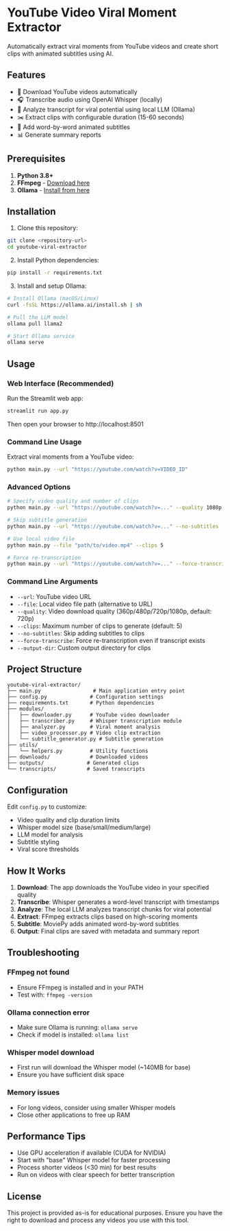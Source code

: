 # YouTube Video Viral Moment Extractor

Automatically extract viral moments from YouTube videos and create short clips with animated subtitles using AI.

## Features

- 🎥 Download YouTube videos automatically
- 🎧 Transcribe audio using OpenAI Whisper (locally)
- 🤖 Analyze transcript for viral potential using local LLM (Ollama)
- ✂️ Extract clips with configurable duration (15-60 seconds)
- 🎨 Add word-by-word animated subtitles
- 📊 Generate summary reports

## Prerequisites

1. **Python 3.8+**
2. **FFmpeg** - [Download here](https://ffmpeg.org/download.html)
3. **Ollama** - [Install from here](https://ollama.ai/)

## Installation

1. Clone this repository:
```bash
git clone <repository-url>
cd youtube-viral-extractor
```

2. Install Python dependencies:
```bash
pip install -r requirements.txt
```

3. Install and setup Ollama:
```bash
# Install Ollama (macOS/Linux)
curl -fsSL https://ollama.ai/install.sh | sh

# Pull the LLM model
ollama pull llama2

# Start Ollama service
ollama serve
```

## Usage

### Web Interface (Recommended)

Run the Streamlit web app:
```bash
streamlit run app.py
```

Then open your browser to http://localhost:8501

### Command Line Usage

Extract viral moments from a YouTube video:
```bash
python main.py --url "https://youtube.com/watch?v=VIDEO_ID"
```

### Advanced Options

```bash
# Specify video quality and number of clips
python main.py --url "https://youtube.com/watch?v=..." --quality 1080p --clips 3

# Skip subtitle generation
python main.py --url "https://youtube.com/watch?v=..." --no-subtitles

# Use local video file
python main.py --file "path/to/video.mp4" --clips 5

# Force re-transcription
python main.py --url "https://youtube.com/watch?v=..." --force-transcribe
```

### Command Line Arguments

- `--url`: YouTube video URL
- `--file`: Local video file path (alternative to URL)
- `--quality`: Video download quality (360p/480p/720p/1080p, default: 720p)
- `--clips`: Maximum number of clips to generate (default: 5)
- `--no-subtitles`: Skip adding subtitles to clips
- `--force-transcribe`: Force re-transcription even if transcript exists
- `--output-dir`: Custom output directory for clips

## Project Structure

```
youtube-viral-extractor/
├── main.py                 # Main application entry point
├── config.py              # Configuration settings
├── requirements.txt       # Python dependencies
├── modules/
│   ├── downloader.py      # YouTube video downloader
│   ├── transcriber.py     # Whisper transcription module
│   ├── analyzer.py        # Viral moment analysis
│   ├── video_processor.py # Video clip extraction
│   └── subtitle_generator.py # Subtitle generation
├── utils/
│   └── helpers.py         # Utility functions
├── downloads/             # Downloaded videos
├── outputs/              # Generated clips
└── transcripts/          # Saved transcripts
```

## Configuration

Edit `config.py` to customize:

- Video quality and clip duration limits
- Whisper model size (base/small/medium/large)
- LLM model for analysis
- Subtitle styling
- Viral score thresholds

## How It Works

1. **Download**: The app downloads the YouTube video in your specified quality
2. **Transcribe**: Whisper generates a word-level transcript with timestamps
3. **Analyze**: The local LLM analyzes transcript chunks for viral potential
4. **Extract**: FFmpeg extracts clips based on high-scoring moments
5. **Subtitle**: MoviePy adds animated word-by-word subtitles
6. **Output**: Final clips are saved with metadata and summary report

## Troubleshooting

### FFmpeg not found
- Ensure FFmpeg is installed and in your PATH
- Test with: `ffmpeg -version`

### Ollama connection error
- Make sure Ollama is running: `ollama serve`
- Check if model is installed: `ollama list`

### Whisper model download
- First run will download the Whisper model (~140MB for base)
- Ensure you have sufficient disk space

### Memory issues
- For long videos, consider using smaller Whisper models
- Close other applications to free up RAM

## Performance Tips

- Use GPU acceleration if available (CUDA for NVIDIA)
- Start with "base" Whisper model for faster processing
- Process shorter videos (<30 min) for best results
- Run on videos with clear speech for better transcription

## License

This project is provided as-is for educational purposes. Ensure you have the right to download and process any videos you use with this tool.